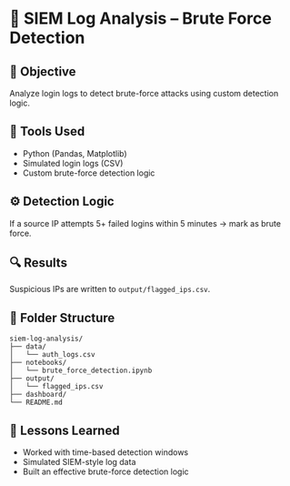 
# 🚨 SIEM Log Analysis – Brute Force Detection

## 🧠 Objective
Analyze login logs to detect brute-force attacks using custom detection logic.

## 🧰 Tools Used
- Python (Pandas, Matplotlib)
- Simulated login logs (CSV)
- Custom brute-force detection logic

## ⚙️ Detection Logic
If a source IP attempts 5+ failed logins within 5 minutes → mark as brute force.

## 🔍 Results
Suspicious IPs are written to `output/flagged_ips.csv`.

## 📁 Folder Structure
```
siem-log-analysis/
├── data/
│   └── auth_logs.csv
├── notebooks/
│   └── brute_force_detection.ipynb
├── output/
│   └── flagged_ips.csv
├── dashboard/
└── README.md
```

## 🧠 Lessons Learned
- Worked with time-based detection windows
- Simulated SIEM-style log data
- Built an effective brute-force detection logic

